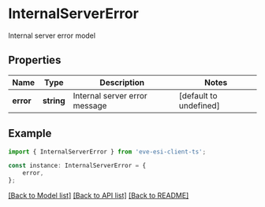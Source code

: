 # InternalServerError

Internal server error model

## Properties

Name | Type | Description | Notes
------------ | ------------- | ------------- | -------------
**error** | **string** | Internal server error message | [default to undefined]

## Example

```typescript
import { InternalServerError } from 'eve-esi-client-ts';

const instance: InternalServerError = {
    error,
};
```

[[Back to Model list]](../README.md#documentation-for-models) [[Back to API list]](../README.md#documentation-for-api-endpoints) [[Back to README]](../README.md)
